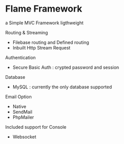 <h1>Flame Framework</h1>

a Simple MVC Framework ligthweight


Routing & Streaming
- Filebase routing and Defined routing
- Inbuilt Http Stream Request

Authentication 
- Secure Basic Auth : crypted password and session 

Database
- MySQL : currently the only database supported

Email Option
- Native
- SendMail
- PhpMailer

Included support for Console
- Websocket
